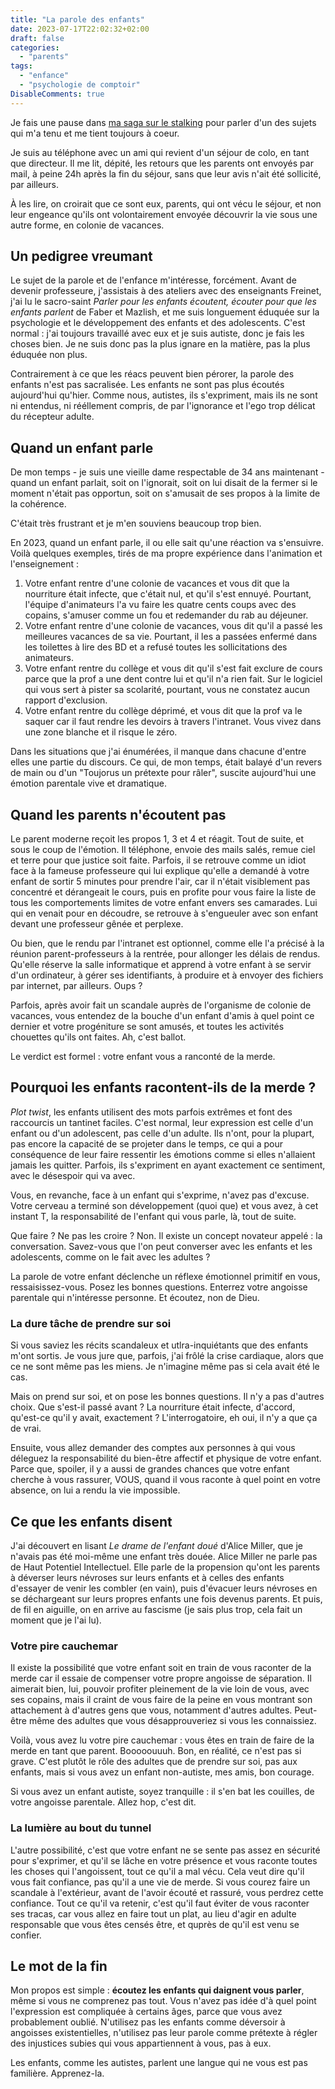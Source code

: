 ```yaml
---
title: "La parole des enfants"
date: 2023-07-17T22:02:32+02:00
draft: false
categories: 
  - "parents"
tags: 
  - "enfance"
  - "psychologie de comptoir"
DisableComments: true
---
```


Je fais une pause dans [ma saga sur le stalking](/post/stalkers-1) pour parler d'un des sujets qui m'a tenu et me tient toujours à coeur.

Je suis au téléphone avec un ami qui revient d'un séjour de colo, en tant que directeur. Il me lit, dépité, les retours que les parents ont envoyés par mail, à peine 24h après la fin du séjour, sans que leur avis n'ait été sollicité, par ailleurs.

À les lire, on croirait que ce sont eux, parents, qui ont vécu le séjour, et non leur engeance qu'ils ont volontairement envoyée découvrir la vie sous une autre forme, en colonie de vacances.

## Un pedigree vreumant

Le sujet de la parole et de l'enfance m'intéresse, forcément. Avant de devenir professeure, j'assistais à des ateliers avec des enseignants Freinet, j'ai lu le sacro-saint _Parler pour les enfants écoutent, écouter pour que les enfants parlent_ de Faber et Mazlish, et me suis longuement éduquée sur la psychologie et le développement des enfants et des adolescents. C'est normal : j'ai toujours travaillé avec eux et je suis autiste, donc je fais les choses bien. Je ne suis donc pas la plus ignare en la matière, pas la plus éduquée non plus.

Contrairement à ce que les réacs peuvent bien pérorer, la parole des enfants n'est pas sacralisée. Les enfants ne sont pas plus écoutés aujourd'hui qu'hier. Comme nous, autistes, ils s'expriment, mais ils ne sont ni entendus, ni rééllement compris, de par l'ignorance et l'ego trop délicat du récepteur adulte.

## Quand un enfant parle

De mon temps - je suis une vieille dame respectable de 34 ans maintenant - quand un enfant parlait, soit on l'ignorait, soit on lui disait de la fermer si le moment n'était pas opportun, soit on s'amusait de ses propos à la limite de la cohérence.

C'était très frustrant et je m'en souviens beaucoup trop bien.

En 2023, quand un enfant parle, il ou elle sait qu'une réaction va s'ensuivre. Voilà quelques exemples, tirés de ma propre expérience dans l'animation et l'enseignement :

1. Votre enfant rentre d'une colonie de vacances et vous dit que la nourriture était infecte, que c'était nul, et qu'il s'est ennuyé. Pourtant, l'équipe d'animateurs l'a vu faire les quatre cents coups avec des copains, s'amuser comme un fou et redemander du rab au déjeuner.
2. Votre enfant rentre d'une colonie de vacances, vous dit qu'il a passé les meilleures vacances de sa vie. Pourtant, il les a passées enfermé dans les toilettes à lire des BD et a refusé toutes les sollicitations des animateurs.
3. Votre enfant rentre du collège et vous dit qu'il s'est fait exclure de cours parce que la prof a une dent contre lui et qu'il n'a rien fait. Sur le logiciel qui vous sert à pister sa scolarité, pourtant, vous ne constatez aucun rapport d'exclusion.
4. Votre enfant rentre du collège déprimé, et vous dit que la prof va le saquer car il faut rendre les devoirs à travers l'intranet. Vous vivez dans une zone blanche et il risque le zéro.

Dans les situations que j'ai énumérées, il manque dans chacune d'entre elles une partie du discours. Ce qui, de mon temps, était balayé d'un revers de main ou d'un "Toujorus un prétexte pour râler", suscite aujourd'hui une émotion parentale vive et dramatique.

## Quand les parents n'écoutent pas

Le parent moderne reçoit les propos 1, 3 et 4 et réagit. Tout de suite, et sous le coup de l'émotion. Il téléphone, envoie des mails salés, remue ciel et terre pour que justice soit faite. Parfois, il se retrouve comme un idiot face à la fameuse professeure qui lui explique qu'elle a demandé à votre enfant de sortir 5 minutes pour prendre l'air, car il n'était visiblement pas concentré et dérangeait le cours, puis en profite pour vous faire la liste de tous les comportements limites de votre enfant envers ses camarades. Lui qui en venait pour en découdre, se retrouve à s'engueuler avec son enfant devant une professeur gênée et perplexe.

Ou bien, que le rendu par l'intranet est optionnel, comme elle l'a précisé à la réunion parent-professeurs à la rentrée, pour allonger les délais de rendus. Qu'elle réserve la salle informatique et apprend à votre enfant à se servir d'un ordinateur, à gérer ses identifiants, à produire et à envoyer des fichiers par internet, par ailleurs. Oups ?

Parfois, après avoir fait un scandale auprès de l'organisme de colonie de vacances, vous entendez de la bouche d'un enfant d'amis à quel point ce dernier et votre progéniture se sont amusés, et toutes les activités chouettes qu'ils ont faites. Ah, c'est ballot.

Le verdict est formel : votre enfant vous a ranconté de la merde.

## Pourquoi les enfants racontent-ils de la merde ?

_Plot twist_, les enfants utilisent des mots parfois extrêmes et font des raccourcis un tantinet faciles. C'est normal, leur expression est celle d'un enfant ou d'un adolescent, pas celle d'un adulte. Ils n'ont, pour la plupart, pas encore la capacité de se projeter dans le temps, ce qui a pour conséquence de leur faire ressentir les émotions comme si elles n'allaient jamais les quitter. Parfois, ils s'expriment en ayant exactement ce sentiment, avec le désespoir qui va avec.

Vous, en revanche, face à un enfant qui s'exprime, n'avez pas d'excuse. Votre cerveau a terminé son développement (quoi que) et vous avez, à cet instant T, la responsabilité de l'enfant qui vous parle, là, tout de suite.

Que faire ? Ne pas les croire ? Non. Il existe un concept novateur appelé : la conversation. Savez-vous que l'on peut converser avec les enfants et les adolescents, comme on le fait avec les adultes ?

La parole de votre enfant déclenche un réflexe émotionnel primitif en vous, ressaisissez-vous. Posez les bonnes questions. Enterrez votre angoisse parentale qui n'intéresse personne. Et écoutez, non de Dieu.

### La dure tâche de prendre sur soi

Si vous saviez les récits scandaleux et utlra-inquiétants que des enfants m'ont sortis. Je vous jure que, parfois, j'ai frôlé la crise cardiaque, alors que ce ne sont même pas les miens. Je n'imagine même pas si cela avait été le cas.

Mais on prend sur soi, et on pose les bonnes questions. Il n'y a pas d'autres choix. Que s'est-il passé avant ? La nourriture était infecte, d'accord, qu'est-ce qu'il y avait, exactement ? L'interrogatoire, eh oui, il n'y a que ça de vrai.

Ensuite, vous allez demander des comptes aux personnes à qui vous déleguez la responsabilité du bien-être affectif et physique de votre enfant. Parce que, spoiler, il y a aussi de grandes chances que votre enfant cherche à vous rassurer, VOUS, quand il vous raconte à quel point en votre absence, on lui a rendu la vie impossible.

## Ce que les enfants disent

J'ai découvert en lisant _Le drame de l'enfant doué_ d'Alice Miller, que je n'avais pas été moi-même une enfant très douée. Alice Miller ne parle pas de Haut Potentiel Intellectuel. Elle parle de la propension qu'ont les parents à déverser leurs névroses sur leurs enfants et à celles des enfants d'essayer de venir les combler (en vain), puis d'évacuer leurs névroses en se déchargeant sur leurs propres enfants une fois devenus parents. Et puis, de fil en aiguille, on en arrive au fascisme (je sais plus trop, cela fait un moment que je l'ai lu).

### Votre pire cauchemar

Il existe la possibilité que votre enfant soit en train de vous raconter de la merde car il essaie de compenser votre propre angoisse de séparation. Il aimerait bien, lui, pouvoir profiter pleinement de la vie loin de vous, avec ses copains, mais il craint de vous faire de la peine en vous montrant son attachement à d'autres gens que vous, notamment d'autres adultes. Peut-être même des adultes que vous désapprouveriez si vous les connaissiez.

Voilà, vous avez lu votre pire cauchemar : vous êtes en train de faire de la merde en tant que parent. Booooouuuh. Bon, en réalité, ce n'est pas si grave. C'est plutôt le rôle des adultes que de prendre sur soi, pas aux enfants, mais si vous avez un enfant non-autiste, mes amis, bon courage.

Si vous avez un enfant autiste, soyez tranquille : il s'en bat les couilles, de votre angoisse parentale. Allez hop, c'est dit.

### La lumière au bout du tunnel

L'autre possibilité, c'est que votre enfant ne se sente pas assez en sécurité pour s'exprimer, et qu'il se lâche en votre présence et vous raconte toutes les choses qui l'angoissent, tout ce qu'il a mal vécu. Cela veut dire qu'il vous fait confiance, pas qu'il a une vie de merde. Si vous courez faire un scandale à l'extérieur, avant de l'avoir écouté et rassuré, vous perdrez cette confiance. Tout ce qu'il va retenir, c'est qu'il faut éviter de vous raconter ses tracas, car vous allez en faire tout un plat, au lieu d'agir en adulte responsable que vous êtes censés être, et quprès de qu'il est venu se confier.

## Le mot de la fin

Mon propos est simple : **écoutez les enfants qui daignent vous parler**, même si vous ne comprenez pas tout. Vous n'avez pas idée d'à quel point l'expression est compliquée à certains âges, parce que vous avez probablement oublié. N'utilisez pas les enfants comme déversoir à angoisses existentielles, n'utilisez pas leur parole comme prétexte à régler des injustices subies qui vous appartiennent à vous, pas à eux.

Les enfants, comme les autistes, parlent une langue qui ne vous est pas familière. Apprenez-la.
